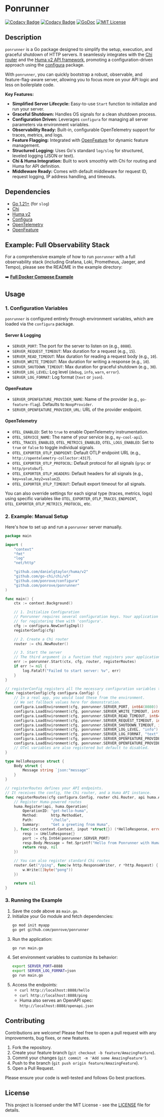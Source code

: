 # Ponrunner

[![Codacy Badge](https://app.codacy.com/project/badge/Grade/d4483525f5094ffdae58fd56d1d7a4ff)](https://app.codacy.com/gh/ponrove/ponrunner/dashboard?utm_source=gh&utm_medium=referral&utm_content=&utm_campaign=Badge_grade)
[![Codacy Badge](https://app.codacy.com/project/badge/Coverage/d4483525f5094ffdae58fd56d1d7a4ff)](https://app.codacy.com/gh/ponrove/ponrunner/dashboard?utm_source=gh&utm_medium=referral&utm_content=&utm_campaign=Badge_coverage)
[![GoDoc](https://godoc.org/github.com/ponrove/ponrunner?status.svg)](https://godoc.org/github.com/ponrove/ponrunner)
[![MIT License](https://img.shields.io/badge/license-MIT-blue.svg)](LICENSE)

## Description

`ponrunner` is a Go package designed to simplify the setup, execution, and graceful shutdown of HTTP servers. It seamlessly integrates with the [Chi router](https://github.com/go-chi/chi) and the [Huma v2 API framework](https://github.com/danielgtaylor/huma), promoting a configuration-driven approach using the [configura](https://github.com/ponrove/configura) package.

With `ponrunner`, you can quickly bootstrap a robust, observable, and feature-flag-aware server, allowing you to focus more on your API logic and less on boilerplate code.

**Key Features:**

- **Simplified Server Lifecycle:** Easy-to-use `Start` function to initialize and run your server.
- **Graceful Shutdown:** Handles OS signals for a clean shutdown process.
- **Configuration Driven:** Leverages `configura` for managing all server parameters via environment variables.
- **Observability Ready:** Built-in, configurable OpenTelemetry support for traces, metrics, and logs.
- **Feature Flagging:** Integrated with [OpenFeature](https://openfeature.dev/) for dynamic feature management.
- **Structured Logging:** Uses Go's standard `log/slog` for structured, leveled logging (JSON or text).
- **Chi & Huma Integration:** Built to work smoothly with Chi for routing and Huma for API definition.
- **Middleware Ready:** Comes with default middleware for request ID, request logging, IP address handling, and timeouts.

## Dependencies

- [Go 1.21+](https://go.dev/dl/) (for `slog`)
- [Chi](https://github.com/go-chi/chi/v5)
- [Huma v2](https://github.com/danielgtaylor/huma/v2)
- [Configura](https://github.com/ponrove/configura)
- [OpenTelemetry](https://opentelemetry.io/)
- [OpenFeature](https://openfeature.dev/)

## Example: Full Observability Stack

For a comprehensive example of how to run `ponrunner` with a full observability stack (including Grafana, Loki, Prometheus, Jaeger, and Tempo), please see the README in the example directory:

➡️ **[Full Docker Compose Example](./_example/README.md)**

## Usage

### 1. Configuration Variables

`ponrunner` is configured entirely through environment variables, which are loaded via the `configura` package.

#### Server & Logging

- `SERVER_PORT`: The port for the server to listen on (e.g., `8080`).
- `SERVER_REQUEST_TIMEOUT`: Max duration for a request (e.g., `15`).
- `SERVER_READ_TIMEOUT`: Max duration for reading a request body (e.g., `10`).
- `SERVER_WRITE_TIMEOUT`: Max duration for writing a response (e.g., `10`).
- `SERVER_SHUTDOWN_TIMEOUT`: Max duration for graceful shutdown (e.g., `30`).
- `SERVER_LOG_LEVEL`: Log level (`debug`, `info`, `warn`, `error`).
- `SERVER_LOG_FORMAT`: Log format (`text` or `json`).

#### OpenFeature

- `SERVER_OPENFEATURE_PROVIDER_NAME`: Name of the provider (e.g., `go-feature-flag`). Defaults to `NoopProvider`.
- `SERVER_OPENFEATURE_PROVIDER_URL`: URL of the provider endpoint.

#### OpenTelemetry

- `OTEL_ENABLED`: Set to `true` to enable OpenTelemetry instrumentation.
- `OTEL_SERVICE_NAME`: The name of your service (e.g., `my-cool-api`).
- `OTEL_TRACES_ENABLED`, `OTEL_METRICS_ENABLED`, `OTEL_LOGS_ENABLED`: Set to `true` or `false` to toggle individual signals.
- `OTEL_EXPORTER_OTLP_ENDPOINT`: Default OTLP endpoint URL (e.g., `http://opentelemetry-collector:4317`).
- `OTEL_EXPORTER_OTLP_PROTOCOL`: Default protocol for all signals (`grpc` or `http/protobuf`).
- `OTEL_EXPORTER_OTLP_HEADERS`: Default headers for all signals (e.g., `key=value,key2=value2`).
- `OTEL_EXPORTER_OTLP_TIMEOUT`: Default export timeout for all signals.

You can also override settings for each signal type (traces, metrics, logs) using specific variables like `OTEL_EXPORTER_OTLP_TRACES_ENDPOINT`, `OTEL_EXPORTER_OTLP_METRICS_PROTOCOL`, etc.

### 2. Example: Manual Setup

Here's how to set up and run a `ponrunner` server manually.

```go
package main

import (
	"context"
	"fmt"
	"log"
	"net/http"

	"github.com/danielgtaylor/huma/v2"
	"github.com/go-chi/chi/v5"
	"github.com/ponrove/configura"
	"github.com/ponrove/ponrunner"
)

func main() {
	ctx := context.Background()

	// 1. Initialize Configuration
	// Ponrunner requires several configuration keys. Your application is responsible
	// for registering them with 'configura'.
	cfg := configura.NewConfigImpl()
	registerConfig(cfg)

	// 2. Create a Chi router
	router := chi.NewRouter()

	// 3. Start the server
	// The third argument is a function that registers your application's routes.
	err := ponrunner.Start(ctx, cfg, router, registerRoutes)
	if err != nil {
		log.Fatalf("Failed to start server: %v", err)
	}
}

// registerConfig registers all the necessary configuration variables that ponrunner uses.
func registerConfig(cfg configura.Config) {
	// In a real app, you would load these from the environment.
	// We set fallback values here for demonstration.
	configura.LoadEnvironment(cfg, ponrunner.SERVER_PORT, int64(8080))
	configura.LoadEnvironment(cfg, ponrunner.SERVER_WRITE_TIMEOUT, int64(10))
	configura.LoadEnvironment(cfg, ponrunner.SERVER_READ_TIMEOUT, int64(10))
	configura.LoadEnvironment(cfg, ponrunner.SERVER_REQUEST_TIMEOUT, int64(15))
	configura.LoadEnvironment(cfg, ponrunner.SERVER_SHUTDOWN_TIMEOUT, int64(30))
	configura.LoadEnvironment(cfg, ponrunner.SERVER_LOG_LEVEL, "info")
	configura.LoadEnvironment(cfg, ponrunner.SERVER_LOG_FORMAT, "text")
	configura.LoadEnvironment(cfg, ponrunner.SERVER_OPENFEATURE_PROVIDER_NAME, "")
	configura.LoadEnvironment(cfg, ponrunner.SERVER_OPENFEATURE_PROVIDER_URL, "")
	// OTel variables are also registered but default to disabled.
}

type HelloResponse struct {
	Body struct {
		Message string `json:"message"`
	}
}

// registerRoutes defines your API endpoints.
// It receives the config, the Chi router, and a Huma API instance.
func registerRoutes(cfg configura.Config, router chi.Router, api huma.API) error {
	// Register Huma-powered routes
	huma.Register(api, huma.Operation{
		OperationID: "get-hello-huma",
		Method:      http.MethodGet,
		Path:        "/hello",
		Summary:     "Get a greeting from Huma",
	}, func(ctx context.Context, input *struct{}) (*HelloResponse, error) {
		resp := &HelloResponse{}
		port := cfg.Int64(ponrunner.SERVER_PORT)
		resp.Body.Message = fmt.Sprintf("Hello from Ponrunner with Huma on port %d!", port)
		return resp, nil
	})

	// You can also register standard Chi routes
	router.Get("/ping", func(w http.ResponseWriter, r *http.Request) {
		w.Write([]byte("pong"))
	})

	return nil
}
```

### 3. Running the Example

1.  Save the code above as `main.go`.
2.  Initialize your Go module and fetch dependencies:
    ```sh
    go mod init myapp
    go get github.com/ponrove/ponrunner
    ```
3.  Run the application:
    ```sh
    go run main.go
    ```
4.  Set environment variables to customize its behavior:
    ```sh
    export SERVER_PORT=8888
    export SERVER_LOG_FORMAT=json
    go run main.go
    ```
5.  Access the endpoints:
    - `curl http://localhost:8888/hello`
    - `curl http://localhost:8888/ping`
    - Huma also serves an OpenAPI spec: `http://localhost:8888/openapi.json`

## Contributing

Contributions are welcome! Please feel free to open a pull request with any improvements, bug fixes, or new features.

1.  Fork the repository.
2.  Create your feature branch (`git checkout -b feature/AmazingFeature`).
3.  Commit your changes (`git commit -m 'Add some AmazingFeature'`).
4.  Push to the branch (`git push origin feature/AmazingFeature`).
5.  Open a Pull Request.

Please ensure your code is well-tested and follows Go best practices.

## License

This project is licensed under the MIT License - see the [LICENSE](LICENSE) file for details.

